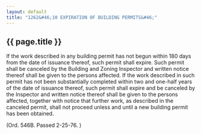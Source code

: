 ```yaml
---
layout: default 
title: "1262&#46;10 EXPIRATION OF BUILDING PERMITS&#46;"
---
```


{{ page.title }}
----------------

If the work described in any building permit has not begun within 180
days from the date of issuance thereof, such permit shall expire. Such
permit shall be canceled by the Building and Zoning Inspector and
written notice thereof shall be given to the persons affected. If the
work described in such permit has not been substantially completed
within two and one-half years of the date of issuance thereof, such
permit shall expire and be canceled by the Inspector and written notice
thereof shall be given to the persons affected, together with notice
that further work, as described in the canceled permit, shall not
proceed unless and until a new building permit has been obtained.

(Ord. 546B. Passed 2-25-76. )
